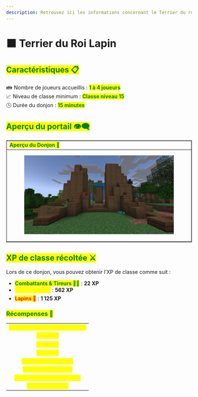 ```yaml
---
description: Retrouvez ici les informations concernant le Terrier du roi Lapin
---
```


# 🟫 Terrier du Roi Lapin

## <mark style="color:green;"> Caractéristiques 📋</mark>

👪 Nombre de joueurs accueillis : <mark style="color:green;">**1 à 4 joueurs**</mark>  
📈 Niveau de classe minimum : <mark style="color:green;">**Classe niveau 15**</mark>  
🕓 Durée du donjon : <mark style="color:green;">**15 minutes**</mark>  

## <mark style="color:green;"> Aperçu du portail 👁‍🗨</mark>

<table border="1" cellspacing="0" cellpadding="6">
  <tr>
    <td><mark style="color:green;"><strong>Aperçu du Donjon 📸</strong></mark></td>
  </tr>
  <tr>
    <td><figure><img src="../../.gitbook/assets/Les_Donjons/Portail/Event/TerrierRoiLapin.png" alt=""></figure></td>
  </tr>
</table>

## <mark style="color:green;"> XP de classe récoltée ⚔</mark>

Lors de ce donjon, vous pouvez obtenir l’XP de classe comme suit :  

* <mark style="color:green;"><strong>Combattants & Tireurs 🧟‍♂️</strong></mark> : **22 XP**  
* <mark style="color:yellow;"><strong>Gros Lapins 👽</strong></mark> : **562 XP**  
* <mark style="color:red;"><strong>Lapins 🐉</strong></mark> : **1 125 XP**

### <mark style="color:green;">Récompenses 🎁</mark>
|                                                                                   |
|:---------------------------------------------------------------------------------:|
| <mark style="color:yellow;"><strong>Parchemin du Terrier Roi Lapin</strong></mark> |
| <mark style="color:yellow;"><strong>10 000 💲</strong></mark>                      |
| <mark style="color:yellow;"><strong>15 000 💲</strong></mark>                      |
| <mark style="color:yellow;"><strong>25 000 💲</strong></mark>                      |
| <mark style="color:yellow;"><strong>Tablette de chocolat</strong></mark>   |
| <mark style="color:yellow;"><strong>Bonbon à la pomme</strong></mark>         |
| <mark style="color:yellow;"><strong>Œuf de familier de Pâques</strong></mark>      |
| <mark style="color:yellow;"><strong>1 000 XP Classe</strong></mark>            |

